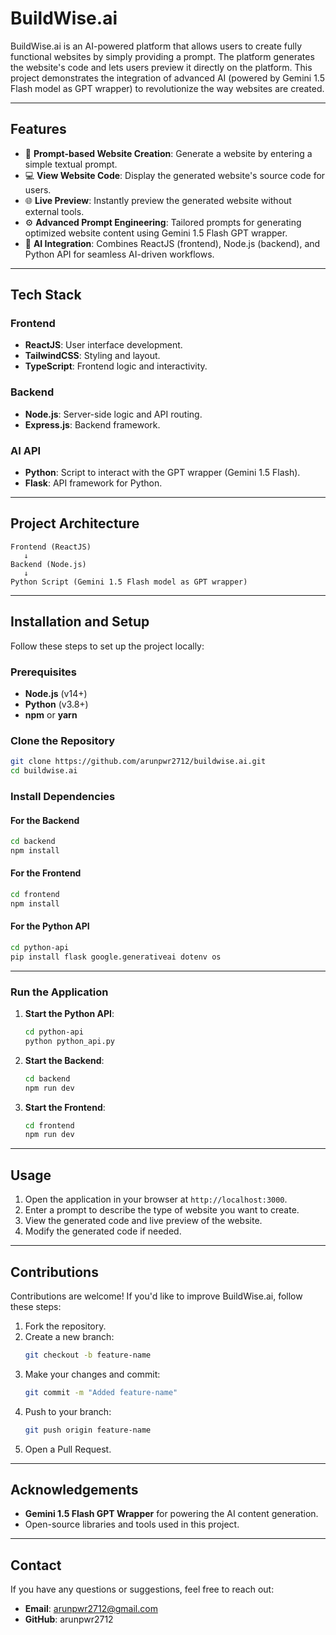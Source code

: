 # BuildWise.ai

BuildWise.ai is an AI-powered platform that allows users to create fully functional websites by simply providing a prompt. The platform generates the website's code and lets users preview it directly on the platform. This project demonstrates the integration of advanced AI (powered by Gemini 1.5 Flash model as GPT wrapper) to revolutionize the way websites are created.

---

## Features

- 📝 **Prompt-based Website Creation**: Generate a website by entering a simple textual prompt.
- 💻 **View Website Code**: Display the generated website's source code for users.
- 🌐 **Live Preview**: Instantly preview the generated website without external tools.
- ⚙️ **Advanced Prompt Engineering**: Tailored prompts for generating optimized website content using Gemini 1.5 Flash GPT wrapper.
- 🚀 **AI Integration**: Combines ReactJS (frontend), Node.js (backend), and Python API for seamless AI-driven workflows.

---

## Tech Stack

### Frontend
- **ReactJS**: User interface development.
- **TailwindCSS**: Styling and layout.
- **TypeScript**: Frontend logic and interactivity.

### Backend
- **Node.js**: Server-side logic and API routing.
- **Express.js**: Backend framework.

### AI API
- **Python**: Script to interact with the GPT wrapper (Gemini 1.5 Flash).
- **Flask**: API framework for Python.

---

## Project Architecture

```plaintext
Frontend (ReactJS)
   ↓
Backend (Node.js)
   ↓
Python Script (Gemini 1.5 Flash model as GPT wrapper)
```

---

## Installation and Setup

Follow these steps to set up the project locally:

### Prerequisites
- **Node.js** (v14+)
- **Python** (v3.8+)
- **npm** or **yarn**

### Clone the Repository
```bash
git clone https://github.com/arunpwr2712/buildwise.ai.git
cd buildwise.ai
```

### Install Dependencies

#### For the Backend
```bash
cd backend
npm install
```

#### For the Frontend
```bash
cd frontend
npm install
```

#### For the Python API
```bash
cd python-api
pip install flask google.generativeai dotenv os
```

---

### Run the Application

1. **Start the Python API**:
   ```bash
   cd python-api
   python python_api.py
   ```

2. **Start the Backend**:
   ```bash
   cd backend
   npm run dev
   ```

3. **Start the Frontend**:
   ```bash
   cd frontend
   npm run dev
   ```

---

## Usage

1. Open the application in your browser at `http://localhost:3000`.
2. Enter a prompt to describe the type of website you want to create.
3. View the generated code and live preview of the website.
4. Modify the generated code if needed.

---

## Contributions

Contributions are welcome! If you'd like to improve BuildWise.ai, follow these steps:

1. Fork the repository.
2. Create a new branch:
   ```bash
   git checkout -b feature-name
   ```
3. Make your changes and commit:
   ```bash
   git commit -m "Added feature-name"
   ```
4. Push to your branch:
   ```bash
   git push origin feature-name
   ```
5. Open a Pull Request.

---

## Acknowledgements

- **Gemini 1.5 Flash GPT Wrapper** for powering the AI content generation.
- Open-source libraries and tools used in this project.

---

## Contact

If you have any questions or suggestions, feel free to reach out:

- **Email**: arunpwr2712@gmail.com
- **GitHub**: arunpwr2712
